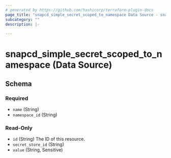 ```yaml
---
# generated by https://github.com/hashicorp/terraform-plugin-docs
page_title: "snapcd_simple_secret_scoped_to_namespace Data Source - snapcd"
subcategory: ""
description: |-
  
---
```


# snapcd_simple_secret_scoped_to_namespace (Data Source)





<!-- schema generated by tfplugindocs -->
## Schema

### Required

- `name` (String)
- `namespace_id` (String)

### Read-Only

- `id` (String) The ID of this resource.
- `secret_store_id` (String)
- `value` (String, Sensitive)
